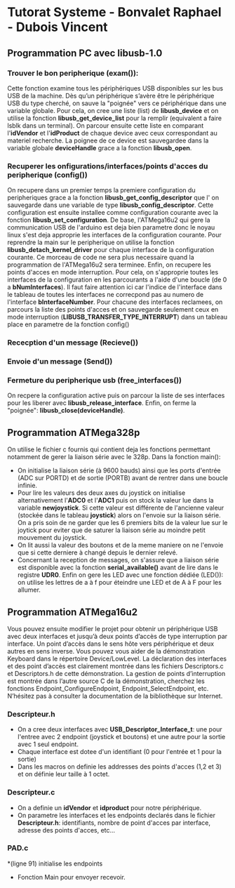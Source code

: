 # Tutorat Systeme - Bonvalet Raphael - Dubois Vincent


## Programmation PC avec libusb-1.0

### Trouver le bon peripherique (exam()):
Cette fonction examine tous les périphériques USB disponibles sur les bus USB de la machine. Dès qu’un périphérique s’avère être le périphérique USB du type cherché, on sauve la "poignée" vers ce périphérique dans une variable globale.
Pour cela, on cree une liste (list) de **libusb_device** et on utilise la fonction **libusb_get_device_list** pour la remplir (equivalent a faire lsblk dans un terminal). On parcour ensuite cette liste en comparant l'**idVendor** et l'**idProduct** de chaque device avec ceux correspondant au materiel recherche. La poignee de ce device est sauvegardee dans la variable globale **deviceHandle** grace a la fonction **libusb_open**.

### Recuperer les onfigurations/interfaces/points d'acces du peripherique (config())
On recupere dans un premier temps la premiere configuration du peripheriques grace a la fonction **libusb_get_config_descriptor** que l' on sauvegarde dans une variable de type **libusb_config_descriptor**. Cette configuration est ensuite installee comme configuration courante avec la fonction **libusb_set_configuration**.
De base, l'ATMega16u2 qui gere la communication USB de l'arduino est deja bien parametre donc le noyau linux s'est deja approprie les interfaces de la configuration courante. Pour reprendre la main sur le peripherique on utilise la fonction **libusb_detach_kernel_driver** pour chaque interface de la configuration courante. Ce morceau de code ne sera plus necessaire quand la programmation de l'ATMega16u2 sera terminee.
Enfin, on recupere les points d'acces en mode interruption. Pour cela, on s'approprie toutes les interfaces de la configuration en les parcourants a l'aide d'une boucle (de 0 a **bNumInterfaces**). Il faut faire attention ici car l'indice de l'interface dans le tableau de toutes les interfaces ne correcpond pas au numero de l'interface **bInterfaceNumber**. Pour chacune des interfaces reclamees, on parcours la liste des points d'acces et on sauvegarde seulement ceux en mode interruption (**LIBUSB_TRANSFER_TYPE_INTERRUPT**) dans un tableau place en parametre de la fonction config()

### Rececption d'un message (Recieve())

### Envoie d'un message (Send())

### Fermeture du peripherique usb (free_interfaces())
On recpere la configuration active puis on parcour la liste de ses interfaces pour les liberer avec **libusb_release_interface**. Enfin, on ferme la "poignée": **libusb_close(deviceHandle)**.


## Programmation ATMega328p
On utilise le fichier c fournis qui contient deja les fonctions permettant notamment de gerer la liaison série avec le 328p. Dans la fonction main():
* On initialise la liaison série (à 9600 bauds) ainsi que les ports d'entrée (ADC sur PORTD) et de sortie (PORTB) avant de rentrer dans une boucle infinie.
* Pour lire les valeurs des deux axes du joystick on initialise alternativement l'**ADC0** et l'**ADC1** puis on stock la valeur lue dans la variable **newjoystick**. Si cette valeur est différente de l'ancienne valeur (stockée dans le tableau **joystick**) alors on l'envoie sur la liaison série. On a pris soin de ne garder que les 6 premiers bits de la valeur lue sur le joytick pour eviter que de saturer la liaison série au moindre petit mouvement du joystick.
* On lit aussi la valeur des boutons et de la meme maniere on ne l'envoie que si cette derniere à changé depuis le dernier relevé.
* Concernant la reception de messages, on s'assure que a liaison série est disponible avec la fonction **serial_available()** avant de lire dans le registre **UDR0**. Enfin on gere les LED avec une fonction dédiée (LED()): on utilise les lettres de a à f pour éteindre une LED et de A à F pour les allumer. 


## Programmation ATMega16u2
Vous pouvez ensuite modifier le projet pour obtenir un périphérique USB avec deux interfaces et jusqu’à deux points d’accès de type interruption par interface. Un point d’accès dans le sens hôte vers périphérique et deux autres en sens inverse. Vous pouvez vous aider de la démonstration Keyboard dans le répertoire Device/LowLevel. La déclaration des interfaces et des point d’accès est clairement montrée dans les fichiers Descriptors.c et Descriptors.h de cette démonstration. La gestion de points d’interruption est montrée dans l’autre source C de la démonstration, cherchez les fonctions Endpoint_ConfigureEndpoint, Endpoint_SelectEndpoint, etc. N’hésitez pas à consulter la documentation de la bibliothèque sur Internet.

### Descripteur.h
* On a cree deux interfaces avec **USB_Descriptor_Interface_t**: une pour l'entree avec 2 endpoint (joystick et boutons) et une autre pour la sortie avec 1 seul endpoint.
* Chaque interface est dotee d'un identifiant (0 pour l'entrée et 1 pour la sortie)
* Dans les macros on definie les addresses des points d'acces (1,2 et 3) et on définie leur taille à 1 octet.

### Descripteur.c
* On a definie un **idVendor** et **idproduct** pour notre périphérique.
* On parametre les interfaces et les endpoints declarés dans le fichier **Descripteur.h**: identifiants, nombre de point d'acces par interface, adresse des points d'acces, etc...

### PAD.c
*(ligne 91) initialise les endpoints
* Fonction Main pour envoyer recevoir.
